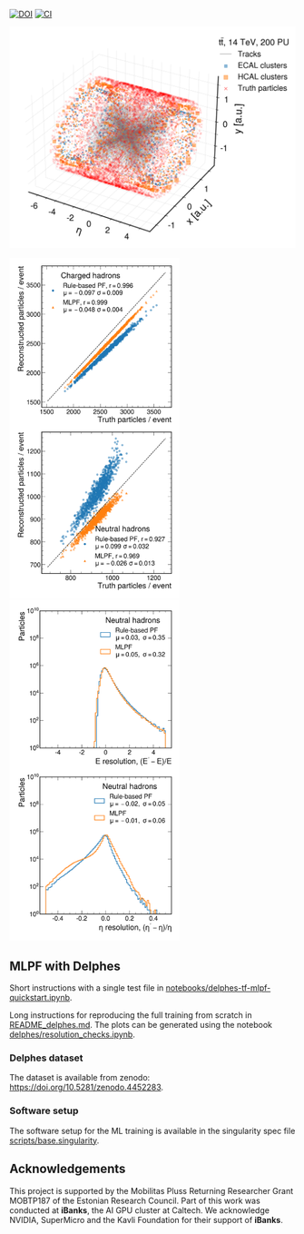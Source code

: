 [![DOI](https://zenodo.org/badge/DOI/10.5281/zenodo.4452283.svg)](https://doi.org/10.5281/zenodo.4452283)
[![CI](https://github.com/jpata/particleflow/workflows/CI/badge.svg)](https://github.com/jpata/particleflow/actions)

<p float="left">
  <img src="delphes/plots/event.png" alt="Simulated event" width="600"/>
</p>

<p float="left">
  <img src="delphes/plots/num_particles.png" alt="Particle multiplicity" width="300"/>
  <img src="delphes/plots/res_pid2.png" alt="Neutral hadron resolution" width="300"/>
</p>

## MLPF with Delphes

Short instructions with a single test file in [notebooks/delphes-tf-mlpf-quickstart.ipynb](notebooks/delphes-tf-mlpf-quickstart.ipynb).

Long instructions for reproducing the full training from scratch in [README_delphes.md](README_delphes.md).
The plots can be generated using the notebook [delphes/resolution_checks.ipynb](delphes/resolution_checks.ipynb).

### Delphes dataset
The dataset is available from zenodo: https://doi.org/10.5281/zenodo.4452283.

### Software setup
The software setup for the ML training is available in the singularity spec file [scripts/base.singularity](scripts/base.singularity).

## Acknowledgements
This project is supported by the Mobilitas Pluss Returning Researcher Grant MOBTP187 of the Estonian Research Council. Part of this work was conducted at **iBanks**, the AI GPU cluster at Caltech. We acknowledge NVIDIA, SuperMicro and the Kavli Foundation for their support of **iBanks**. 
